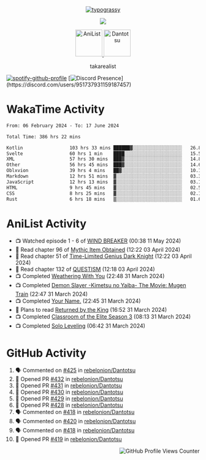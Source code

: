<div align="center">
<a href="https://github.com/kawarimidoll/typograssy">
    <img alt="typograssy" src="https://typograssy.deno.dev/api?text=%E3%82%B8%E3%83%A7%E3%83%B3%E3%81%A7%E3%81%99%E3%80%82%E3%81%93%E3%82%93%E3%81%AB%E3%81%A1%E3%81%AF%20%20%5E%5E%20sup%20iam%20ibo%20--&&l0=none&l1=82d9d0&l2=027353&l3=038c4c&l4=01402e&bg=none&frame=none&speed=100&comment=">
</a>
</div>
<p align="center">
  <a href="https://skillicons.dev">
    <img src="https://skillicons.dev/icons?i=kotlin,figma,obsidian,androidstudio,vscode,css,html" />
  </a>
</p>

<p align="center">
    <a href="https://anilist.co/user/takarealist112/">
      <img src="https://i.imgur.com/LDvh7Lg.gif" alt="AniList" style="width: 70px; height: auto;">
    </a>
    <a href="https://discord.gg/4HPZ5nAWwM/">
      <img src="https://i.imgur.com/5o3Y9Jb.gif" alt="Dantotsu" style="width: 70px; height: auto;">
    </a>
</p>

<p align="center">
takarealist
</p>

[![spotify-github-profile](https://spotify-github-profile.vercel.app/api/view?uid=216np2gahwfhcjozqmzomew7i&cover_image=true&theme=novatorem&show_offline=true&background_color=121212&interchange=false&bar_color=53b14f&bar_color_cover=true)](https://spotify-github-profile.vercel.app/api/view?uid=216np2gahwfhcjozqmzomew7i&redirect=true)
[![Discord Presence](https://lanyard-profile-readme.vercel.app/api/951737931159187457?theme=dark&bg=Oe1116&animated=false&hideDiscrim=true&borderRadius=30px&idleMessage=currently%20offline...)](https://discord.com/users/951737931159187457)

# WakaTime Activity

<!--START_SECTION:waka-->

```txt
From: 06 February 2024 - To: 17 June 2024

Total Time: 386 hrs 22 mins

Kotlin                 103 hrs 33 mins ██████▓░░░░░░░░░░░░░░░░░░   26.80 %
Svelte                 60 hrs 1 min    ████░░░░░░░░░░░░░░░░░░░░░   15.54 %
XML                    57 hrs 30 mins  ███▓░░░░░░░░░░░░░░░░░░░░░   14.88 %
Other                  56 hrs 45 mins  ███▓░░░░░░░░░░░░░░░░░░░░░   14.69 %
Oblxvion               39 hrs 4 mins   ██▓░░░░░░░░░░░░░░░░░░░░░░   10.11 %
Markdown               12 hrs 51 mins  ▓░░░░░░░░░░░░░░░░░░░░░░░░   03.33 %
JavaScript             12 hrs 13 mins  ▓░░░░░░░░░░░░░░░░░░░░░░░░   03.17 %
HTML                   9 hrs 45 mins   ▓░░░░░░░░░░░░░░░░░░░░░░░░   02.53 %
CSS                    8 hrs 25 mins   ▓░░░░░░░░░░░░░░░░░░░░░░░░   02.18 %
Rust                   6 hrs 18 mins   ▒░░░░░░░░░░░░░░░░░░░░░░░░   01.63 %
```

<!--END_SECTION:waka-->

# AniList Activity

<!-- ANILIST_ACTIVITY:start -->

-   📺 Watched episode 1 - 6 of [WIND BREAKER](https://anilist.co/anime/163270) (00:38 11 May 2024)
-   📖 Read chapter 96 of [Mythic Item Obtained](https://anilist.co/manga/151025) (12:22 03 April 2024)
-   📖 Read chapter 51 of [Time-Limited Genius Dark Knight](https://anilist.co/manga/165182) (12:22 03 April 2024)
-   📖 Read chapter 132 of [QUESTISM](https://anilist.co/manga/140837) (12:18 03 April 2024)
-   📺 Completed [Weathering With You](https://anilist.co/anime/106286) (22:48 31 March 2024)
-   📺 Completed [Demon Slayer -Kimetsu no Yaiba- The Movie: Mugen Train](https://anilist.co/anime/112151) (22:47 31 March 2024)
-   📺 Completed [Your Name.](https://anilist.co/anime/21519) (22:45 31 March 2024)
-   📖 Plans to read [Returned by the King](https://anilist.co/manga/170724) (16:52 31 March 2024)
-   📺 Completed [Classroom of the Elite Season 3](https://anilist.co/anime/146066) (08:13 31 March 2024)
-   📺 Completed [Solo Leveling](https://anilist.co/anime/151807) (06:42 31 March 2024)

<!-- ANILIST_ACTIVITY:end -->

# GitHub Activity

<!--START_SECTION:activity-->

1. 🗣 Commented on [#425](https://github.com/rebelonion/Dantotsu/issues/425#issuecomment-2175708345) in [rebelonion/Dantotsu](https://github.com/rebelonion/Dantotsu)
2. 💪 Opened PR [#432](https://github.com/rebelonion/Dantotsu/pull/432) in [rebelonion/Dantotsu](https://github.com/rebelonion/Dantotsu)
3. 💪 Opened PR [#431](https://github.com/rebelonion/Dantotsu/pull/431) in [rebelonion/Dantotsu](https://github.com/rebelonion/Dantotsu)
4. 💪 Opened PR [#430](https://github.com/rebelonion/Dantotsu/pull/430) in [rebelonion/Dantotsu](https://github.com/rebelonion/Dantotsu)
5. 💪 Opened PR [#429](https://github.com/rebelonion/Dantotsu/pull/429) in [rebelonion/Dantotsu](https://github.com/rebelonion/Dantotsu)
6. 💪 Opened PR [#428](https://github.com/rebelonion/Dantotsu/pull/428) in [rebelonion/Dantotsu](https://github.com/rebelonion/Dantotsu)
7. 🗣 Commented on [#418](https://github.com/rebelonion/Dantotsu/pull/418#issuecomment-2163404103) in [rebelonion/Dantotsu](https://github.com/rebelonion/Dantotsu)
8. 🗣 Commented on [#420](https://github.com/rebelonion/Dantotsu/issues/420#issuecomment-2157335238) in [rebelonion/Dantotsu](https://github.com/rebelonion/Dantotsu)
9. 🗣 Commented on [#418](https://github.com/rebelonion/Dantotsu/pull/418#issuecomment-2156897819) in [rebelonion/Dantotsu](https://github.com/rebelonion/Dantotsu)
10. 💪 Opened PR [#419](https://github.com/rebelonion/Dantotsu/pull/419) in [rebelonion/Dantotsu](https://github.com/rebelonion/Dantotsu)
<!--END_SECTION:activity-->

<div align="right">
    <img src="https://komarev.com/ghpvc/?username=sneazy-ibo&color=ff6e00&label=Counter&abbreviated=true" alt="GitHub Profile Views Counter">
</div>
